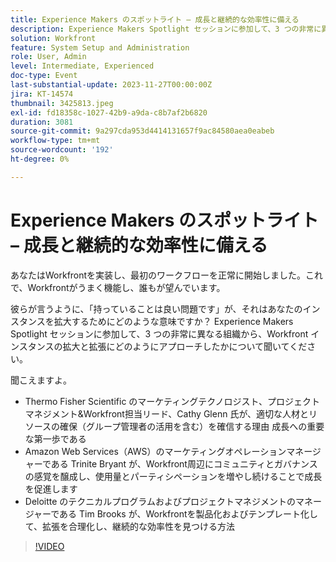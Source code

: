 ```yaml
---
title: Experience Makers のスポットライト – 成長と継続的な効率性に備える
description: Experience Makers Spotlight セッションに参加して、3 つの非常に異なる組織から、Workfront インスタンスの拡大と拡張にどのようにアプローチしたかについて聞いてください。
solution: Workfront
feature: System Setup and Administration
role: User, Admin
level: Intermediate, Experienced
doc-type: Event
last-substantial-update: 2023-11-27T00:00:00Z
jira: KT-14574
thumbnail: 3425813.jpeg
exl-id: fd18358c-1027-42b9-a9da-c8b7af2b6820
duration: 3081
source-git-commit: 9a297cda953d4414131657f9ac84580aea0eabeb
workflow-type: tm+mt
source-wordcount: '192'
ht-degree: 0%

---
```


# Experience Makers のスポットライト – 成長と継続的な効率性に備える

あなたはWorkfrontを実装し、最初のワークフローを正常に開始しました。これで、Workfrontがうまく機能し、誰もが望んでいます。

彼らが言うように、「持っていることは良い問題です」が、それはあなたのインスタンスを拡大するためにどのような意味ですか？ Experience Makers Spotlight セッションに参加して、3 つの非常に異なる組織から、Workfront インスタンスの拡大と拡張にどのようにアプローチしたかについて聞いてください。

聞こえますよ。

* Thermo Fisher Scientific のマーケティングテクノロジスト、プロジェクトマネジメント&amp;Workfront担当リード、Cathy Glenn 氏が、適切な人材とリソースの確保（グループ管理者の活用を含む）を確信する理由 成長への重要な第一歩である
* Amazon Web Services（AWS）のマーケティングオペレーションマネージャーである Trinite Bryant が、Workfront周辺にコミュニティとガバナンスの感覚を醸成し、使用量とパーティシペーションを増やし続けることで成長を促進します
* Deloitte のテクニカルプログラムおよびプロジェクトマネジメントのマネージャーである Tim Brooks が、Workfrontを製品化およびテンプレート化して、拡張を合理化し、継続的な効率性を見つける方法

>[!VIDEO](https://video.tv.adobe.com/v/3425813/?learn=on)
